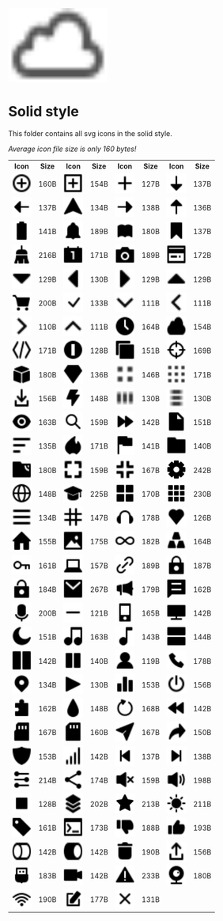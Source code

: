 
<img src="../dream.svg" width=200 height=150/>

# **Solid style**

This folder contains all svg icons in the solid style.

*Average icon file size is only 160 bytes!*

<table><tr><th>Icon</th><th>Size</th><th>Icon</th><th>Size</th><th>Icon</th><th>Size</th><th>Icon</th><th>Size</th></tr><tr><td><img width=40 height=40 src="add-circle.svg"></td><td>160B</td><td><img width=40 height=40 src="add-square.svg"></td><td>154B</td><td><img width=40 height=40 src="add.svg"></td><td>127B</td><td><img width=40 height=40 src="arrow-down.svg"></td><td>137B</td></tr><td><img width=40 height=40 src="arrow-left.svg"></td><td>137B</td><td><img width=40 height=40 src="arrow-nav.svg"></td><td>134B</td><td><img width=40 height=40 src="arrow-right.svg"></td><td>138B</td><td><img width=40 height=40 src="arrow-up.svg"></td><td>136B</td></tr><td><img width=40 height=40 src="battery.svg"></td><td>141B</td><td><img width=40 height=40 src="bell.svg"></td><td>189B</td><td><img width=40 height=40 src="book.svg"></td><td>180B</td><td><img width=40 height=40 src="bookmark.svg"></td><td>137B</td></tr><td><img width=40 height=40 src="broom.svg"></td><td>216B</td><td><img width=40 height=40 src="calendar.svg"></td><td>171B</td><td><img width=40 height=40 src="camera.svg"></td><td>189B</td><td><img width=40 height=40 src="card.svg"></td><td>172B</td></tr><td><img width=40 height=40 src="caret-down.svg"></td><td>129B</td><td><img width=40 height=40 src="caret-left.svg"></td><td>130B</td><td><img width=40 height=40 src="caret-right.svg"></td><td>129B</td><td><img width=40 height=40 src="caret-up.svg"></td><td>129B</td></tr><td><img width=40 height=40 src="cart.svg"></td><td>200B</td><td><img width=40 height=40 src="check-mark.svg"></td><td>133B</td><td><img width=40 height=40 src="chevron-down.svg"></td><td>111B</td><td><img width=40 height=40 src="chevron-left.svg"></td><td>111B</td></tr><td><img width=40 height=40 src="chevron-right.svg"></td><td>110B</td><td><img width=40 height=40 src="chevron-up.svg"></td><td>111B</td><td><img width=40 height=40 src="clock.svg"></td><td>164B</td><td><img width=40 height=40 src="cloud.svg"></td><td>154B</td></tr><td><img width=40 height=40 src="code.svg"></td><td>171B</td><td><img width=40 height=40 src="coin.svg"></td><td>128B</td><td><img width=40 height=40 src="copy.svg"></td><td>151B</td><td><img width=40 height=40 src="crosshair.svg"></td><td>169B</td></tr><td><img width=40 height=40 src="cube.svg"></td><td>180B</td><td><img width=40 height=40 src="diamond.svg"></td><td>136B</td><td><img width=40 height=40 src="dot-2x2.svg"></td><td>146B</td><td><img width=40 height=40 src="dot-3x3.svg"></td><td>171B</td></tr><td><img width=40 height=40 src="download.svg"></td><td>156B</td><td><img width=40 height=40 src="electricity.svg"></td><td>148B</td><td><img width=40 height=40 src="ellipsis-h.svg"></td><td>130B</td><td><img width=40 height=40 src="ellipsis-v.svg"></td><td>130B</td></tr><td><img width=40 height=40 src="eye.svg"></td><td>163B</td><td><img width=40 height=40 src="eyeglass.svg"></td><td>159B</td><td><img width=40 height=40 src="fast-forward.svg"></td><td>142B</td><td><img width=40 height=40 src="file.svg"></td><td>151B</td></tr><td><img width=40 height=40 src="filter.svg"></td><td>135B</td><td><img width=40 height=40 src="fire.svg"></td><td>171B</td><td><img width=40 height=40 src="flag.svg"></td><td>141B</td><td><img width=40 height=40 src="folder.svg"></td><td>140B</td></tr><td><img width=40 height=40 src="ftp.svg"></td><td>180B</td><td><img width=40 height=40 src="fullscreen-enter.svg"></td><td>159B</td><td><img width=40 height=40 src="fullscreen-exit.svg"></td><td>167B</td><td><img width=40 height=40 src="gear.svg"></td><td>242B</td></tr><td><img width=40 height=40 src="globe.svg"></td><td>148B</td><td><img width=40 height=40 src="graduate-cap.svg"></td><td>225B</td><td><img width=40 height=40 src="grid-2x2.svg"></td><td>170B</td><td><img width=40 height=40 src="grid-3x3.svg"></td><td>230B</td></tr><td><img width=40 height=40 src="hamburger.svg"></td><td>134B</td><td><img width=40 height=40 src="hashtag.svg"></td><td>147B</td><td><img width=40 height=40 src="headset.svg"></td><td>178B</td><td><img width=40 height=40 src="heart.svg"></td><td>126B</td></tr><td><img width=40 height=40 src="home.svg"></td><td>155B</td><td><img width=40 height=40 src="image.svg"></td><td>175B</td><td><img width=40 height=40 src="infinity.svg"></td><td>182B</td><td><img width=40 height=40 src="ingot.svg"></td><td>164B</td></tr><td><img width=40 height=40 src="key.svg"></td><td>161B</td><td><img width=40 height=40 src="laptop.svg"></td><td>157B</td><td><img width=40 height=40 src="link.svg"></td><td>189B</td><td><img width=40 height=40 src="lock-closed.svg"></td><td>187B</td></tr><td><img width=40 height=40 src="lock-open.svg"></td><td>184B</td><td><img width=40 height=40 src="mail.svg"></td><td>267B</td><td><img width=40 height=40 src="megaphone.svg"></td><td>179B</td><td><img width=40 height=40 src="message.svg"></td><td>162B</td></tr><td><img width=40 height=40 src="microphone.svg"></td><td>200B</td><td><img width=40 height=40 src="minus.svg"></td><td>121B</td><td><img width=40 height=40 src="mobile.svg"></td><td>165B</td><td><img width=40 height=40 src="monitor.svg"></td><td>142B</td></tr><td><img width=40 height=40 src="moon.svg"></td><td>151B</td><td><img width=40 height=40 src="note-double.svg"></td><td>163B</td><td><img width=40 height=40 src="note.svg"></td><td>143B</td><td><img width=40 height=40 src="panel-1x2.svg"></td><td>144B</td></tr><td><img width=40 height=40 src="panel-2x1.svg"></td><td>142B</td><td><img width=40 height=40 src="pause.svg"></td><td>140B</td><td><img width=40 height=40 src="person.svg"></td><td>119B</td><td><img width=40 height=40 src="phone.svg"></td><td>178B</td></tr><td><img width=40 height=40 src="pin-mark.svg"></td><td>134B</td><td><img width=40 height=40 src="play.svg"></td><td>130B</td><td><img width=40 height=40 src="poll.svg"></td><td>153B</td><td><img width=40 height=40 src="power.svg"></td><td>156B</td></tr><td><img width=40 height=40 src="puzzle.svg"></td><td>162B</td><td><img width=40 height=40 src="raindrop.svg"></td><td>148B</td><td><img width=40 height=40 src="refresh.svg"></td><td>168B</td><td><img width=40 height=40 src="rewind.svg"></td><td>142B</td></tr><td><img width=40 height=40 src="sd-micro.svg"></td><td>167B</td><td><img width=40 height=40 src="sd.svg"></td><td>160B</td><td><img width=40 height=40 src="send.svg"></td><td>167B</td><td><img width=40 height=40 src="share.svg"></td><td>150B</td></tr><td><img width=40 height=40 src="shield.svg"></td><td>153B</td><td><img width=40 height=40 src="signal.svg"></td><td>142B</td><td><img width=40 height=40 src="skip-backward.svg"></td><td>137B</td><td><img width=40 height=40 src="skip-forward.svg"></td><td>138B</td></tr><td><img width=40 height=40 src="sliders.svg"></td><td>214B</td><td><img width=40 height=40 src="social.svg"></td><td>174B</td><td><img width=40 height=40 src="speaker-off.svg"></td><td>159B</td><td><img width=40 height=40 src="speaker-on.svg"></td><td>198B</td></tr><td><img width=40 height=40 src="square.svg"></td><td>128B</td><td><img width=40 height=40 src="stack.svg"></td><td>202B</td><td><img width=40 height=40 src="star.svg"></td><td>213B</td><td><img width=40 height=40 src="sun.svg"></td><td>211B</td></tr><td><img width=40 height=40 src="tag.svg"></td><td>161B</td><td><img width=40 height=40 src="terminal.svg"></td><td>173B</td><td><img width=40 height=40 src="thumbs-down.svg"></td><td>188B</td><td><img width=40 height=40 src="thumbs-up.svg"></td><td>193B</td></tr><td><img width=40 height=40 src="toggle-off.svg"></td><td>142B</td><td><img width=40 height=40 src="toggle-on.svg"></td><td>142B</td><td><img width=40 height=40 src="trash.svg"></td><td>190B</td><td><img width=40 height=40 src="upload.svg"></td><td>156B</td></tr><td><img width=40 height=40 src="usb.svg"></td><td>183B</td><td><img width=40 height=40 src="video.svg"></td><td>142B</td><td><img width=40 height=40 src="warning.svg"></td><td>233B</td><td><img width=40 height=40 src="webcam.svg"></td><td>180B</td></tr><td><img width=40 height=40 src="wifi.svg"></td><td>190B</td><td><img width=40 height=40 src="write.svg"></td><td>177B</td><td><img width=40 height=40 src="x-mark.svg"></td><td>131B</td></table>
    